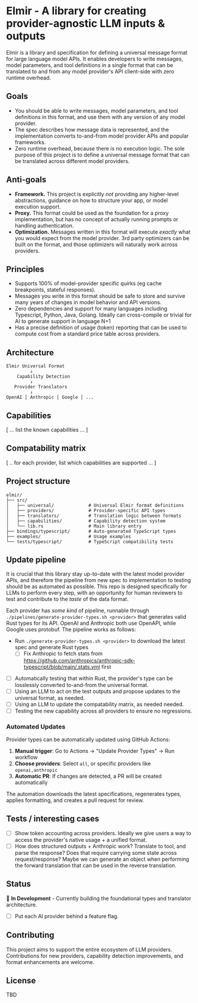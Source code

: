 # Elmir - A library for creating provider-agnostic LLM inputs & outputs

Elmir is a library and specification for defining a universal message format for large language model APIs. It enables developers to write messages, model parameters, and tool definitions in a single format that can be translated to and from any model provider's API client-side with zero runtime overhead.

## Goals

- You should be able to write messages, model parameters, and tool definitions in this format, and use them with any version of any model provider.
- The spec describes how message data is represented, and the implementation converts to-and-from model provider APIs and popular frameworks.
- Zero runtime overhead, because there is no execution logic. The sole purpose of this project is to define a universal message format that can be translated across different model providers.

## Anti-goals

- **Framework.** This project is explicitly _not_ providing any higher-level abstractions, guidance on how to structure your app, or model execution support.
- **Proxy.** This format could be used as the foundation for a proxy implementation, but has no concept of actually running prompts or handling authentication.
- **Optimization.** Messages written in this format will execute _exactly_ what you would expect from the model provider. 3rd party optimizers can be built on the format, and those optimizers will naturally work across providers.

## Principles

- Supports 100% of model-provider specific quirks (eg cache breakpoints, stateful responses).
- Messages you write in this format should be safe to store and survive many years of changes in model behavior and API versions.
- Zero dependencies and support for many languages including Typescript, Python, Java, Golang. Ideally can cross-compile or trivial for AI to generate support in language N+1
- Has a precise definition of usage (token) reporting that can be used to compute cost from a standard price table across providers.

## Architecture

```
Elmir Universal Format
         ↓
    Capability Detection
         ↓
   Provider Translators
         ↓
OpenAI │ Anthropic │ Google │ ...
```

## Capabilities

[ ... list the known capabilities ... ]

## Compatability matrix

[ .. for each provider, list which capabilities are supported ... ]

## Project structure

```
elmir/
├── src/
│   ├── universal/             # Universal Elmir format definitions
│   ├── providers/             # Provider-specific API types
│   ├── translators/           # Translation logic between formats
│   ├── capabilities/          # Capability detection system
│   └── lib.rs                 # Main library entry
├── bindings/typescript/       # Auto-generated TypeScript types
├── examples/                  # Usage examples
└── tests/typescript/          # TypeScript compatibility tests
```

## Update pipeline

It is crucial that this library stay up-to-date with the latest model provider APIs, and therefore the pipeline from new spec to implementation to testing should be as automated
as possible. This repo is designed specifically for LLMs to perform every step, with an opportunity for human reviewers to test and contribute to the _taste_ of the data format.

Each provider has _some kind_ of pipeline, runnable through `./pipelines/generate-provider-types.sh <provider>` that generates valid Rust types for its API. OpenAI and Anthropic
both use OpenAPI, while Google uses protobuf. The pipeline works as follows:

- Run `./generate-provider-types.sh <provider>` to download the latest spec and generate Rust types
  - [ ] Fix Anthropic to fetch stats from https://github.com/anthropics/anthropic-sdk-typescript/blob/main/.stats.yml first
- [ ] Automatically testing that within Rust, the provider's type can be losslessly converted to-and-from the universal format.
- [ ] Using an LLM to act on the test outputs and propose updates to the universal format, as needed.
- [ ] Using an LLM to update the compatability matrix, as needed needed.
- [ ] Testing the new capability across all providers to ensure no regressions.

### Automated Updates

Provider types can be automatically updated using GitHub Actions:

1. **Manual trigger**: Go to Actions → "Update Provider Types" → Run workflow
2. **Choose providers**: Select `all`, or specific providers like `openai,anthropic`
3. **Automatic PR**: If changes are detected, a PR will be created automatically

The automation downloads the latest specifications, regenerates types, applies formatting, and creates a pull request for review.


## Tests / interesting cases

- [ ] Show token accounting across providers. Ideally we give users a way to access the provider's native usage + a unified format.
- [ ] How does structured outputs + Anthropic work? Translate to tool, and parse the response? Does that require carrying some state across request/response? Maybe we can generate an object when performing the forward translation that can be used in the reverse translation.

## Status

🚧 **In Development** - Currently building the foundational types and translator architecture.

- [ ] Put each AI provider behind a feature flag.

## Contributing

This project aims to support the entire ecosystem of LLM providers. Contributions for new providers, capability detection improvements, and format enhancements are welcome.

## License

TBD
